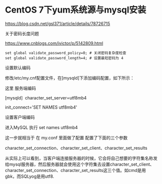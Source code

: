 # CentOS 7下yum系统源与mysql安装

https://blog.csdn.net/gsl371/article/details/78726715

关于密码长度问题 

https://www.cnblogs.com/ivictor/p/5142809.html

```
set global validate_password_policy=0; # 关闭密码复杂度检查
set global validate_password_length=4; # 设置最短密码为 4
```

设置默认编码

修改/etc/my.cnf配置文件，在[mysqld]下添加编码配置，如下所示：  

这里 服务端编码

[mysqld]  character_set_server=utf8mb4  

init_connect='SET NAMES utf8mb4'



设置客户端编码

进入MySQL  执行  set names utf8mb4

这一步就相当于 在 my.conf 里面做了配置 配置了下面的三个参数

character_set_connection、character_set_client、character_set_results 

从实际上可以看到，当客户端连接服务器的时候，它会将自己想要的字符集名称发给mysql服务器，然后服务器就会使用这个字符集去设置character_set_client、character_set_connection、character_set_results这三个值。如cmd是用gbk，而SQLyog是用utf8. 

